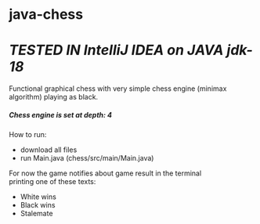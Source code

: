 # java-chess
# _**TESTED IN IntelliJ IDEA on JAVA jdk-18**_ </br>

Functional graphical chess with very simple chess engine (minimax algorithm) playing as black. </br>
##### Chess engine is set at depth: 4</br>

How to run:

  - download all files
  - run Main.java (chess/src/main/Main.java)

For now the game notifies about game result in the terminal </br>
printing one of these texts:
  - White wins
  - Black wins
  - Stalemate
